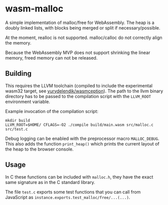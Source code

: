 # wasm-malloc

A simple implementation of malloc/free for WebAssembly. The heap is a doubly linked lists, with blocks being merged or split if necessary/possible.

At the moment, realloc is not supported. malloc/calloc do not correctly align the memory.

Because the WebAssembly MVP does not support shrinking the linear memory, freed memory can not be released.

## Building

This requires the LLVM toolchain (compiled to include the experimental wasm32 target, see [yurydelendik/wasmception](https://github.com/yurydelendik/wasmception)). The path to the llvm binary directory has to be passed to the compilation script with the `LLVM_ROOT` environment variable.

Example invocation of the compilation script:
```
mkdir build
LLVM_ROOT=$HOME/ CFLAGS=-O2 ./compile build/main.wasm src/malloc.c src/test.c
```

Debug logging can be enabled with the preprocessor macro `MALLOC_DEBUG`. This also adds the function `print_heap()` which prints the current layout of the heap to the browser console.

## Usage

In C these functions can be included with `malloc.h`, they have the exact same signature as in the C standard library.

The file `test.c` exports some test functions that you can call from JavaScript as `instance.exports.test_malloc/free/...(...)`.
